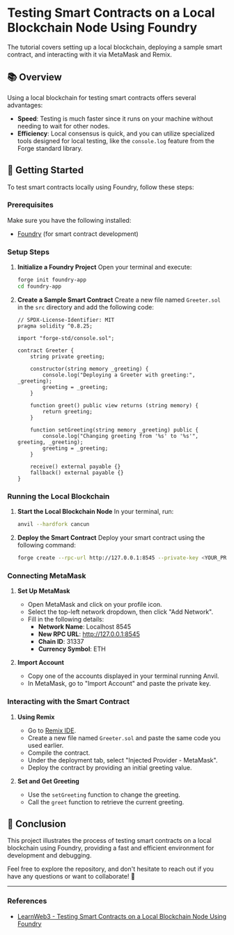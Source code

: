 
# Testing Smart Contracts on a Local Blockchain Node Using Foundry

The tutorial covers setting up a local blockchain, deploying a sample smart contract, and interacting with it via MetaMask and Remix.

## 📚 Overview

Using a local blockchain for testing smart contracts offers several advantages:
- **Speed**: Testing is much faster since it runs on your machine without needing to wait for other nodes.
- **Efficiency**: Local consensus is quick, and you can utilize specialized tools designed for local testing, like the `console.log` feature from the Forge standard library.

## 🚀 Getting Started

To test smart contracts locally using Foundry, follow these steps:

### Prerequisites
Make sure you have the following installed:
- [Foundry](https://book.getfoundry.sh/) (for smart contract development)

### Setup Steps

1. **Initialize a Foundry Project**
   Open your terminal and execute:
   ```bash
   forge init foundry-app
   cd foundry-app
   ```

2. **Create a Sample Smart Contract**
   Create a new file named `Greeter.sol` in the `src` directory and add the following code:

   ```solidity
   // SPDX-License-Identifier: MIT
   pragma solidity ^0.8.25;

   import "forge-std/console.sol";

   contract Greeter {
       string private greeting;

       constructor(string memory _greeting) {
           console.log("Deploying a Greeter with greeting:", _greeting);
           greeting = _greeting;
       }

       function greet() public view returns (string memory) {
           return greeting;
       }

       function setGreeting(string memory _greeting) public {
           console.log("Changing greeting from '%s' to '%s'", greeting, _greeting);
           greeting = _greeting;
       }

       receive() external payable {}
       fallback() external payable {}
   }
   ```

### Running the Local Blockchain

1. **Start the Local Blockchain Node**
   In your terminal, run:
   ```bash
   anvil --hardfork cancun
   ```

2. **Deploy the Smart Contract**
   Deploy your smart contract using the following command:
   ```bash
   forge create --rpc-url http://127.0.0.1:8545 --private-key <YOUR_PRIVATE_KEY> src/Greeter.sol:Greeter
   ```

### Connecting MetaMask

1. **Set Up MetaMask**
   - Open MetaMask and click on your profile icon.
   - Select the top-left network dropdown, then click "Add Network".
   - Fill in the following details:
     - **Network Name**: Localhost 8545
     - **New RPC URL**: http://127.0.0.1:8545
     - **Chain ID**: 31337
     - **Currency Symbol**: ETH

2. **Import Account**
   - Copy one of the accounts displayed in your terminal running Anvil.
   - In MetaMask, go to "Import Account" and paste the private key.

### Interacting with the Smart Contract

1. **Using Remix**
   - Go to [Remix IDE](https://remix.ethereum.org).
   - Create a new file named `Greeter.sol` and paste the same code you used earlier.
   - Compile the contract.
   - Under the deployment tab, select "Injected Provider - MetaMask".
   - Deploy the contract by providing an initial greeting value.

2. **Set and Get Greeting**
   - Use the `setGreeting` function to change the greeting.
   - Call the `greet` function to retrieve the current greeting.

## 🌈 Conclusion

This project illustrates the process of testing smart contracts on a local blockchain using Foundry, providing a fast and efficient environment for development and debugging.

Feel free to explore the repository, and don't hesitate to reach out if you have any questions or want to collaborate! 🙌

---

### References
- [LearnWeb3 - Testing Smart Contracts on a Local Blockchain Node Using Foundry](https://learnweb3.io/courses/junior/testing-smart-contracts-on-a-local-blockchain-node-using-foundry)
